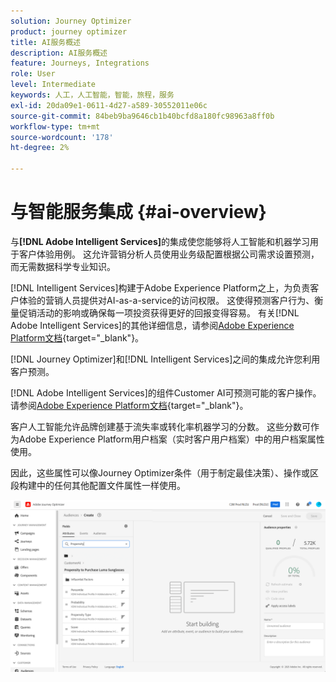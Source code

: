 ```yaml
---
solution: Journey Optimizer
product: journey optimizer
title: AI服务概述
description: AI服务概述
feature: Journeys, Integrations
role: User
level: Intermediate
keywords: 人工，人工智能，智能，旅程，服务
exl-id: 20da09e1-0611-4d27-a589-30552011e06c
source-git-commit: 84beb9ba9646cb1b40bcfd8a180fc98963a8ff0b
workflow-type: tm+mt
source-wordcount: '178'
ht-degree: 2%

---
```


# 与智能服务集成 {#ai-overview}

与&#x200B;**[!DNL Adobe Intelligent Services]**&#x200B;的集成使您能够将人工智能和机器学习用于客户体验用例。 这允许营销分析人员使用业务级配置根据公司需求设置预测，而无需数据科学专业知识。

[!DNL Intelligent Services]构建于Adobe Experience Platform之上，为负责客户体验的营销人员提供对AI-as-a-service的访问权限。 这使得预测客户行为、衡量促销活动的影响或确保每一项投资获得更好的回报变得容易。 有关[!DNL Adobe Intelligent Services]的其他详细信息，请参阅[Adobe Experience Platform文档](https://experienceleague.adobe.com/docs/experience-platform/intelligent-services/home.html){target="_blank"}。

[!DNL Journey Optimizer]和[!DNL Intelligent Services]之间的集成允许您利用客户预测。

[!DNL Adobe Intelligent Services]的组件Customer AI可预测可能的客户操作。 请参阅[Adobe Experience Platform文档](https://experienceleague.adobe.com/docs/experience-platform/intelligent-services/customer-ai/overview.html){target="_blank"}。

客户人工智能允许品牌创建基于流失率或转化率机器学习的分数。 这些分数可作为Adobe Experience Platform用户档案（实时客户用户档案）中的用户档案属性使用。

因此，这些属性可以像Journey Optimizer条件（用于制定最佳决策）、操作或区段构建中的任何其他配置文件属性一样使用。

![](assets/customer-ai.png)
